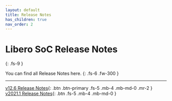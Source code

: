 ```yaml
---
layout: default
title: Release Notes
has_children: true
nav_order: 2
---
```



# Libero SoC Release Notes
{: .fs-9 }

You can find all Release Notes here.
{: .fs-6 .fw-300 }


---
[v12.6 Release Notes](v12_6){: .btn .btn-primary .fs-5 .mb-4 .mb-md-0 .mr-2 } [v2021.1 Release Notes](v2021-1/){: .btn .fs-5 .mb-4 .mb-md-0 }


